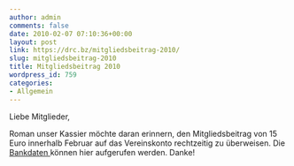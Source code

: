 ```yaml
---
author: admin
comments: false
date: 2010-02-07 07:10:36+00:00
layout: post
link: https://drc.bz/mitgliedsbeitrag-2010/
slug: mitgliedsbeitrag-2010
title: Mitgliedsbeitrag 2010
wordpress_id: 759
categories:
- Allgemein
---
```


Liebe Mitglieder,

Roman unser Kassier möchte daran erinnern, den Mitgliedsbeitrag von 15 Euro innerhalb Februar auf das Vereinskonto rechtzeitig zu überweisen. Die [Bankdaten ](https://drc.bz/?page_id=346)können hier aufgerufen werden. Danke!
